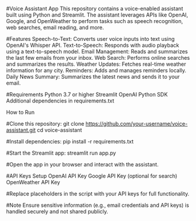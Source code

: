 #Voice Assistant App
This repository contains a voice-enabled assistant built using Python and Streamlit. The assistant leverages APIs like OpenAI, Google, and OpenWeather to perform tasks such as speech recognition, web searches, email reading, and more.

#Features
Speech-to-Text: Converts user voice inputs into text using OpenAI's Whisper API.
Text-to-Speech: Responds with audio playback using a text-to-speech model.
Email Management: Reads and summarizes the last few emails from your inbox.
Web Search: Performs online searches and summarizes the results.
Weather Updates: Fetches real-time weather information for any city.
Reminders: Adds and manages reminders locally.
Daily News Summary: Summarizes the latest news and sends it to your email.

#Requirements
Python 3.7 or higher
Streamlit
OpenAI Python SDK
Additional dependencies in requirements.txt


How to Run

#Clone this repository:
git clone https://github.com/your-username/voice-assistant.git
cd voice-assistant

#Install dependencies:
pip install -r requirements.txt

#Start the Streamlit app:
streamlit run app.py

#Open the app in your browser and interact with the assistant.

#API Keys Setup
OpenAI API Key
Google API Key (optional for search)
OpenWeather API Key

#Replace placeholders in the script with your API keys for full functionality.

#Note
Ensure sensitive information (e.g., email credentials and API keys) is handled securely and not shared publicly.
